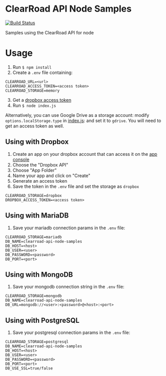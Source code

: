 # ClearRoad API Node Samples

[![Build Status](https://gitlab.com/clearroad/api-node-samples/badges/master/pipeline.svg)](https://gitlab.com/clearroad/api-node-samples/commits/master)

Samples using the ClearRoad API for node

# Usage

1. Run `$ npm install`
2. Create a `.env` file containing:
```
CLEARROAD_URL=<url>
CLEARROAD_ACCESS_TOKEN=<access token>
CLEARROAD_STORAGE=memory
```

3. Get a [dropbox access token](#dropbox)
4. Run `$ node index.js`

Alternatively, you can use Google Drive as a storage account: modify `options.localStorage.type` in [index.js](index.js#L15): and set it to `gdrive`. You will need to get an access token as well.

## <a name="dropbox"></a> Using with Dropbox

1. Create an app on your dropbox account that can access it on the [app console](https://www.dropbox.com/developers/apps)
2. Choose the "Dropbox API"
3. Choose "App Folder"
4. Name your app and click on "Create"
6. Generate an access token
7. Save the token in the `.env` file and set the storage as `dropbox`
```
CLEARROAD_STORAGE=dropbox
DROPBOX_ACCESS_TOKEN=<access token>
```

## <a name="mariadb"></a> Using with MariaDB

1. Save your mariadb connection params in the `.env` file:
```
CLEARROAD_STORAGE=mariadb
DB_NAME=clearroad-api-node-samples
DB_HOST=<host>
DB_USER=<user>
DB_PASSWORD=<password>
DB_PORT=<port>
```

## <a name="mongodb"></a> Using with MongoDB

1. Save your mongodb connection string in the `.env` file:
```
CLEARROAD_STORAGE=mongodb
DB_NAME=clearroad-api-node-samples
DB_URL=mongodb://<user>:<password>@<host>:<port>
```

## <a name="postgresql"></a> Using with PostgreSQL

1. Save your postgresql connection params in the `.env` file:
```
CLEARROAD_STORAGE=postgresql
DB_NAME=clearroad-api-node-samples
DB_HOST=<host>
DB_USER=<user>
DB_PASSWORD=<password>
DB_PORT=<port>
DB_USE_SSL=true/false
```
